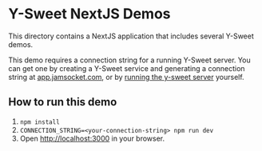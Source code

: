 # Y-Sweet NextJS Demos

This directory contains a NextJS application that includes several Y-Sweet demos.

This demo requires a connection string for a running Y-Sweet server. You can get one by creating a Y-Sweet service and generating a connection string at [app.jamsocket.com](https://app.jamsocket.com), or by [running the y-sweet server](https://github.com/drifting-in-space/y-sweet/blob/main/docs/running.md) yourself.

## How to run this demo

1. `npm install`
2. `CONNECTION_STRING=<your-connection-string> npm run dev`
3. Open [http://localhost:3000](http://localhost:3000) in your browser.
